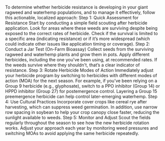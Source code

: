 To determine whether herbicide resistance is developing in your giant ragweed and waterhemp populations, and to manage it effectively, follow this actionable, localized approach:
Step 1: Quick Assessment for Resistance
Start by conducting a simple field scouting after herbicide application. Look for areas where these weeds are surviving despite being exposed to the correct rates of herbicide. Check if the survival is limited to a specific area (indicating resistance) or if it’s more widespread (which could indicate other issues like application timing or coverage).
Step 2: Conduct a Jar Test (On-Farm Bioassay)
Collect seeds from the surviving ragweed and waterhemp plants and grow them in pots. Apply different herbicides, including the one you've been using, at recommended rates. If the weeds survive where they shouldn't, that’s a clear indicator of resistance.
Step 3: Rotate Herbicide Modes of Action
Immediately adjust your herbicide program by switching to herbicides with different modes of action (MOA) for the next season. For example, if you’ve been relying on a Group 9 herbicide (e.g., glyphosate), switch to a PPO inhibitor (Group 14) or HPPD inhibitor (Group 27) for postemergence control. Layering a Group 15 preemergence herbicide can help control later-emerging waterhemp.
Step 4: Use Cultural Practices
Incorporate cover crops like cereal rye after harvesting, which can suppress weed germination. In addition, use narrow row spacing in soybean to help your crop canopy close faster, reducing the sunlight available to weeds.
Step 5: Monitor and Adjust
Scout the fields regularly throughout the season to see how the new herbicide rotation works. Adjust your approach each year by monitoring weed pressures and switching MOAs to avoid applying the same herbicide repeatedly.
